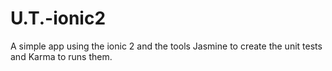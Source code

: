 # U.T.-ionic2
A simple app using the ionic 2 and the tools Jasmine to create the unit tests and Karma to runs them.
